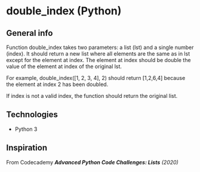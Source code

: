 # double_index (Python)

## General info
Function double_index takes two parameters: a list (lst) and a single number (index). It should return a new list where all elements are the same as in lst except for the element at index. The element at index should be double the value of the element at index of the original lst.  

For example, double_index([1, 2, 3, 4], 2) should return [1,2,6,4] because the element at index 2 has been doubled.

If index is not a valid index, the function should return the original list.

## Technologies
* Python 3

## Inspiration 
From Codecademy ***Advanced Python Code Challenges: Lists*** _(2020)_
